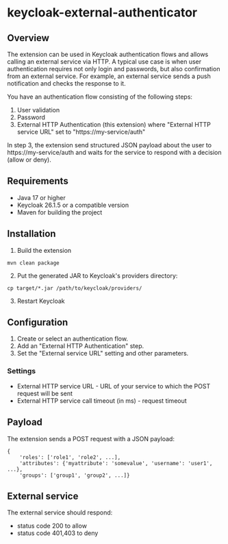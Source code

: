 # keycloak-external-authenticator

## Overview

The extension can be used in Keycloak authentication flows and allows calling an external service via HTTP. A typical use case is when user authentication requires not only login and passwords, but also confirmation from an external service. For example, an external service sends a push notification and checks the response to it.

You have an authentication flow consisting of the following steps:
1. User validation
2. Password
3. External HTTP Authentication (this extension) where "External HTTP service URL" set to "https://my-service/auth"

In step 3, the extension send structured JSON payload about the user to https://my-service/auth and waits for the service to respond with a decision (allow or deny).

## Requirements

* Java 17 or higher
* Keycloak 26.1.5 or a compatible version
* Maven for building the project

## Installation

1. Build the extension
```
mvn clean package
```

2. Put the generated JAR to Keycloak's providers directory:
```
cp target/*.jar /path/to/keycloak/providers/
```

3. Restart Keycloak

## Configuration

1. Create or select an authentication flow.
2. Add an "External HTTP Authentication" step.
3. Set the "External service URL" setting and other parameters.

### Settings

* External HTTP service URL - URL of your service to which the POST request will be sent
* External HTTP service call timeout (in ms) - request timeout

## Payload

The extension sends a POST request with a JSON payload:

```
{
    'roles': ['role1', 'role2', ...],
    'attributes': {'myattribute': 'somevalue', 'username': 'user1', ...},
    'groups': ['group1', 'group2', ...]}
```

## External service

The external service should respond:
* status code 200 to allow
* status code 401,403 to deny